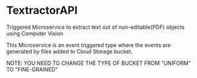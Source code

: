 # TextractorAPI
 Triggered Microservice to extract text out of non-editable(PDF) objects using Computer Vision

This Microservice is an event triggered type where the events are generated by files added to Cloud  Storage bucket.

NOTE: YOU NEED TO CHANGE THE TYPE OF BUCKET FROM "UNIFORM" TO "FINE-GRAINED"
